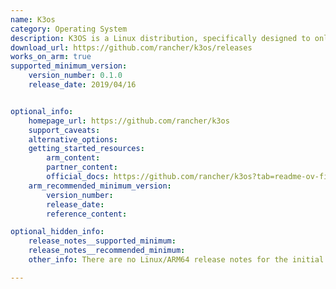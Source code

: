```yaml
---
name: K3os
category: Operating System
description: K3OS is a Linux distribution, specifically designed to only have what is needed to run k3s. K3OS removes as much OS maintenance as possible in a Kubernetes cluster.
download_url: https://github.com/rancher/k3os/releases
works_on_arm: true
supported_minimum_version:
    version_number: 0.1.0
    release_date: 2019/04/16


optional_info:
    homepage_url: https://github.com/rancher/k3os
    support_caveats:
    alternative_options:
    getting_started_resources:
        arm_content:
        partner_content:
        official_docs: https://github.com/rancher/k3os?tab=readme-ov-file#installation
    arm_recommended_minimum_version:
        version_number:
        release_date:
        reference_content:

optional_hidden_info:
    release_notes__supported_minimum:
    release_notes__recommended_minimum:
    other_info: There are no Linux/ARM64 release notes for the initial ARM support. However, project releases vmlinuz and initrd for arm64 from the initial release itself. k3os is no longer maintained and has been superceeded by [Elemental](https://elemental.docs.rancher.com/).

---
```

